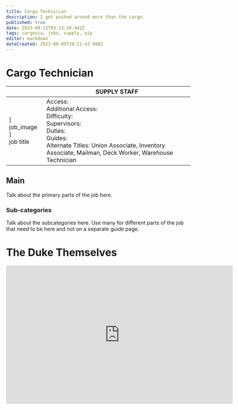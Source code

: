```yaml
---
title: Cargo Technician
description: I get pushed around more than the cargo.
published: true
date: 2023-09-12T03:13:20.442Z
tags: cargonia, jobs, supply, wip
editor: markdown
dateCreated: 2023-09-09T20:21:43.990Z
---
```


# Cargo Technician

|                             | SUPPLY STAFF                                                                                   |
|-----------------------------|----------------------------------------------------------------------------------------------|
| \[ job_image ]<br>job title | Access:<br>Additional Access:<br>Difficulty:<br>Supervisors:<br>Duties:<br>Guides:<br>Alternate Titles: Union Associate, Inventory Associate, Mailman, Deck Worker, Warehouse Technician|

## Main 
Talk about the primary parts of the job here.


### Sub-categories
Talk about the subcategories here. Use many for different parts of the job that need to be here and not on a separate guide page.

# The Duke Themselves
<iframe src="https://player.twitch.tv/?channel=thedukeofook&parent=wiki.monkestation.com" frameborder="0" allowfullscreen="true" scrolling="no" height="378" width="620"></iframe>
